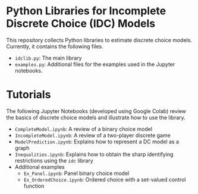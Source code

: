# Python Libraries for Incomplete Discrete Choice (IDC) Models

This repository collects Python libraries to estimate discrete choice models. Currently, it contains the following files.

- `idclib.py`: The main library
- `examples.py`: Additional files for the examples used in the Jupyter notebooks.

# Tutorials

The following Jupyter Notebooks (developed using Google Colab) review the basics of discrete choice models and illustrate how to use the library.
- `CompleteModel.ipynb`: A review of a binary choice model
- `IncompleteModel.ipynb`: A review of a two-player discrete game
- `ModelPrediction.ipynb`: Explains how to represent a DC model as a graph
- `Inequalities.ipynb`: Explains how to obtain the sharp identifying restrictions using the `idc` library
- Additional examples
  - `Ex_Panel.ipynb`: Panel binary choice model
  - `Ex_OrderedChoice.ipynb`: Ordered choice with a set-valued control function  
